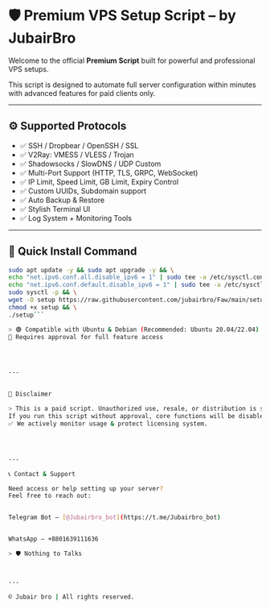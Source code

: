 
# 🛡️ Premium VPS Setup Script – by JubairBro

Welcome to the official **Premium Script** built for powerful and professional VPS setups.

This script is designed to automate full server configuration within minutes with advanced features for paid clients only.

---

## ⚙️ Supported Protocols

- ✅ SSH / Dropbear / OpenSSH / SSL
- ✅ V2Ray: VMESS / VLESS / Trojan
- ✅ Shadowsocks / SlowDNS / UDP Custom
- ✅ Multi-Port Support (HTTP, TLS, GRPC, WebSocket)
- ✅ IP Limit, Speed Limit, GB Limit, Expiry Control
- ✅ Custom UUIDs, Subdomain support
- ✅ Auto Backup & Restore
- ✅ Stylish Terminal UI
- ✅ Log System + Monitoring Tools

---

## 🚀 Quick Install Command

```bash
sudo apt update -y && sudo apt upgrade -y && \
echo "net.ipv6.conf.all.disable_ipv6 = 1" | sudo tee -a /etc/sysctl.conf && \
echo "net.ipv6.conf.default.disable_ipv6 = 1" | sudo tee -a /etc/sysctl.conf && \
sudo sysctl -p && \
wget -O setup https://raw.githubusercontent.com/jubairbro/Faw/main/setup && \
chmod +x setup && \
./setup```

> 🟢 Compatible with Ubuntu & Debian (Recommended: Ubuntu 20.04/22.04)
🔐 Requires approval for full feature access




---


🛑 Disclaimer

> This is a paid script. Unauthorized use, resale, or distribution is strictly prohibited.
If you run this script without approval, core functions will be disabled automatically.
✅ We actively monitor usage & protect licensing system.




---

📞 Contact & Support

Need access or help setting up your server?
Feel free to reach out:


Telegram Bot – [@Jubairbro_bot](https://t.me/Jubairbro_bot)


WhatsApp – +8801639111636

> 🛡️ Nothing to Talks



---

© Jubair bro | All rights reserved.

